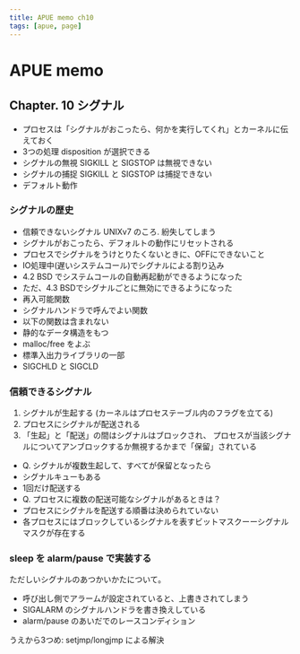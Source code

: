 ```yaml
---
title: APUE memo ch10
tags: [apue, page]
---
```


# APUE memo

## Chapter. 10 シグナル

* プロセスは「シグナルがおこったら、何かを実行してくれ」とカーネルに伝えておく
* 3つの処理 disposition が選択できる
 * シグナルの無視 SIGKILL と SIGSTOP は無視できない
 * シグナルの捕捉 SIGKILL と SIGSTOP は捕捉できない
 * デフォルト動作

### シグナルの歴史

* 信頼できないシグナル UNIXv7 のころ. 紛失してしまう
* シグナルがおこったら、デフォルトの動作にリセットされる
* プロセスでシグナルをうけとりたくないときに、OFFにできないこと
* IO処理中(遅いシステムコール)でシグナルによる割り込み
 * 4.2 BSD でシステムコールの自動再起動ができるようになった
 * ただ、4.3 BSDでシグナルごとに無効にできるようになった
* 再入可能関数
 * シグナルハンドラで呼んでよい関数
  * 以下の関数は含まれない
   * 静的なデータ構造をもつ
   * malloc/free をよぶ
   * 標準入出力ライブラリの一部
* SIGCHLD と SIGCLD

### 信頼できるシグナル

1. シグナルが生起する (カーネルはプロセステーブル内のフラグを立てる)
1. プロセスにシグナルが配送される
1. 「生起」と「配送」の間はシグナルはブロックされ、
 プロセスが当該シグナルについてアンブロックするか無視するかまで「保留」されている

* Q. シグナルが複数生起して、すべてが保留となったら
* シグナルキューもある
* 1回だけ配送する
* Q. プロセスに複数の配送可能なシグナルがあるときは？
* プロセスにシグナルを配送する順番は決められていない
* 各プロセスにはブロックしているシグナルを表すビットマスクーーシグナルマスクが存在する

### sleep を alarm/pause で実装する

ただしいシグナルのあつかいかたについて。

* 呼び出し側でアラームが設定されていると、上書きされてしまう
* SIGALARM のシグナルハンドラを書き換えしている
* alarm/pause のあいだでのレースコンディション

うえから3つめ: setjmp/longjmp による解決

